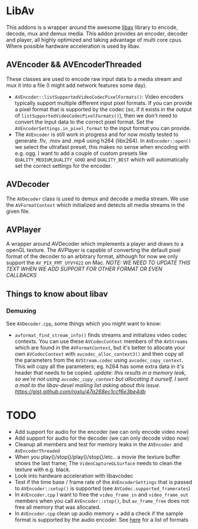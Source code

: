 # LibAv

This addons is a wrapper around the awesome [libav](http://www.libav.org) library to encode,
decode, mux and demux media. This addon provides an encoder, decoder and player, all highly
optimized and taking advantage of multi core cpus. Where possible hardware acceleration is 
used by libav.



## AVEncoder && AVEncoderThreaded

These classes are used to encode raw input data to a media stream and mux it into a file 
(I might add network features some day). 

- `AVEncoder::listSupportedVideoCodecPixelFormats()`: Video encoders typically support
  multiple different input pixel formats. If you can provide a pixel format that is supported
  by the codec (so, if it exists in the output of `listSupportedVideoCodecPixelFormats()`), then
  we don't need to convert the input data to the correct pixel format. Set the `AVEncoderSettings.in_pixel_format`
  to the input format you can provide. 
- The `AVEncoder` is still work in progress and for now mostly tested to generate .flv, .mov and .mp4
  using h264 (libx264). In `AVEncoder::open()` we select the ultrafast preset, this makes no sense when 
  encoding with e.g. ogg. I want to add a couple of custom presets like `QUALITY_MEDIUM`,`QUALITY_GOOD` 
  and `QUALITY_BEST` which will automatically set the correct settings for the encoder.

## AVDecoder

The `AVDecoder` class is used to demux and decode a media stream. We use the `AVFormatContext`
which initialized and detects all media streams in the given file. 



## AVPlayer

A wrapper around AVDecoder which implements a player and draws to a openGL texture. The 
AVPlayer is capable of converting the default pixel format of the decoder to an arbitrary
format, although for now we only support the `AV_PIX_FMT_UYVY422` on Mac. 
*NOTE: WE NEED TO UPDATE THIS TEXT WHEN WE ADD SUPPORT FOR OTHER FORMAT OR EVEN CALLBACKS*





## Things to know about libav

### Demuxing

See `AVDecoder.cpp`, some things which you might want to know:

 - `avformat_find_stream_info()` finds streams and initializes video codec contexts. You 
   can use these `AVCodecContext` members of the `AVStreams` which are found in the 
   `AVFormatContext`, but it's better to allocate your own `AVCodecContext` with `avcodec_alloc_context3()`
   and then copy all the parameters from the `AVStream.codec` using `avcodec_copy_context`. 
   This will copy all the parameters; eg. h264 has some extra data in it's header that needs
   to be copied. *update: this results in a memory leak, so we're not using `avcodec_copy_context`
   but allocating it ourself. I sent a mail to the libav-devel mailing list asking about this issue.
   https://gist.github.com/roxlu/47a268ec1ccf6e3be4db*





# TODO

 -  Add support for audio for the encoder (we can only encode video now)
 -  Add support for audio for the decoder (we can only decode video now)
 -  Cleanup all members and test for memory leaks in the `AVEncoder` and `AVEncoderThreaded`
 -  When you play()/stop()/play()/stop()/etc.. a movie the texture buffer shows the last frame; The `VideoCaptureGLSurface` needs to clean the texture with e.g. black.
 -  Look into hardware acceleration with libavcodec
 -  Test if the time base / frame rate of the `AVEncoderSettings` that is passed to `AVEncoder::setup()` is supported (see `AVCodec.supported_framerates`)   
 -  In `AVEncoder.cpp` I want to free the `video_frame_in` and `video_frame_out` members when you call `AVEncoder::stop()`, but `av_frame_free` does not free all memory that was allocated. 
 -  In `AVEncoder.cpp` clean up audio memory + add a check if the sample format is supported by the audio encoder. See [here](http://libav.org/doxygen/master/samplefmt_8h.html#af9a51ca15301871723577c730b5865c5a35eaaad9da207aa4e63fa02fd67fae68) for a list of formats
